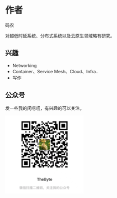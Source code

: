 # 作者

码农

对超低时延系统、分布式系统以及云原生领域略有研究。

## 兴趣

- Networking
- Container、Service Mesh、Cloud、Infra..
- 写作

## 公众号

发一些我的闲唠叨，有兴趣的可以关注。
<div  align="left">
	<img src="./assets/qrcode-v2.png" width = "250"  align=center />
</div>